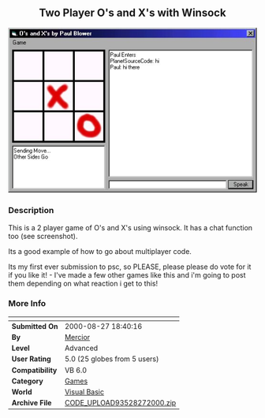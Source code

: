 ﻿<div align="center">

## Two Player O's and X's with Winsock

<img src="PIC2000827155811800.jpg">
</div>

### Description

This is a 2 player game of O's and X's using winsock. It has a chat function too (see screenshot).<p>Its a good example of how to go about multiplayer code.<p>

Its my first ever submission to psc, so PLEASE, please please do vote for it if you like it! - I've made a few other games like this and i'm going to post them depending on what reaction i get to this!
 
### More Info
 


<span>             |<span>
---                |---
**Submitted On**   |2000-08-27 18:40:16
**By**             |[Mercior](https://github.com/Planet-Source-Code/PSCIndex/blob/master/ByAuthor/mercior.md)
**Level**          |Advanced
**User Rating**    |5.0 (25 globes from 5 users)
**Compatibility**  |VB 6\.0
**Category**       |[Games](https://github.com/Planet-Source-Code/PSCIndex/blob/master/ByCategory/games__1-38.md)
**World**          |[Visual Basic](https://github.com/Planet-Source-Code/PSCIndex/blob/master/ByWorld/visual-basic.md)
**Archive File**   |[CODE\_UPLOAD93528272000\.zip](https://github.com/Planet-Source-Code/mercior-two-player-o-s-and-x-s-with-winsock__1-11032/archive/master.zip)








